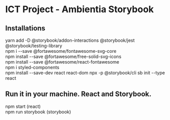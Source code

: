 # ICT Project - Ambientia Storybook

## Installations
yarn add -D @storybook/addon-interactions @storybook/jest @storybook/testing-library <br>
npm i --save @fortawesome/fontawesome-svg-core <br>
npm install --save @fortawesome/free-solid-svg-icons <br>
npm install --save @fortawesome/react-fontawesome <br>
npm i styled-components <br>
npm install --save-dev react react-dom
npx -p @storybook/cli sb init --type react

## Run it in your machine. React and Storybook.
npm start (react)<br> 
npm run storybook (storybook)

